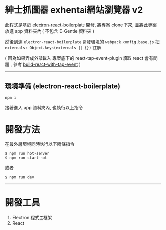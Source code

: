 紳士抓圖器 exhentai網站瀏覽器 v2
===================
此程式是基於 
[electron-react-boilerplate](https://github.com/chentsulin/electron-react-boilerplate)
開發, 將專案 clone 下來, 並將此專案放進 app 資料夾內 ( 不包含 E-Gentle 資料夾 )

然後到達 `electron-react-boilerplate` 開發環境的 `webpack.config.base.js` 把 `externals: Object.keys(externals || {})` 
註解 

( 因為如果弄成外部載入 專案底下的 react-tap-event-plugin 讀取 react 會有問題 , 
參考 [build-react-with-tap-event](https://github.com/swenyang/build-react-with-tap-event) )


----------

環境準備 (electron-react-boilerplate)
----

```
npm i
```
接著進入 app 資料夾內, 也執行以上指令

開發方法
====
在最外層環境同時執行以下兩條指令
```
$ npm run hot-server
$ npm run start-hot
```
或者
```
$ npm run dev
```


----------

開發工具
======

 1. Electron 程式主框架
 2. React
 